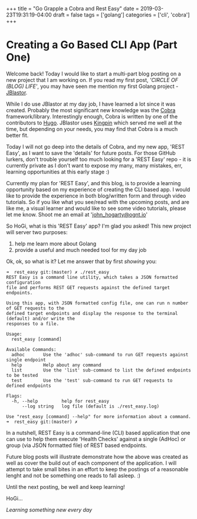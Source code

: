 +++
title = "Go Grapple a Cobra and Rest Easy"
date = 2019-03-23T19:31:19-04:00
draft = false
tags = ['golang']
categories = ['cli', 'cobra']
+++

# Creating a Go Based CLI App (Part One)

Welcome back!  Today I would like to start a multi-part blog posting on a new
project that I am working on.  If you read my first post, *'CIRCLE OF (BLOG) LIFE'*,
you may have seen me mention my first Golang project - [JBlastor](https://github.com/hogihung/jblastor).

While I do use JBlastor at my day job, I have learned a lot since it was created.
Probably the most significant new knowledge was the [Cobra](https://github.com/spf13/cobra)
framework/library.  Interestingly enough, Cobra is written by one of the contributors
to [Hugo](https://gohugo.io/).  JBlastor uses [Kingpin](https://github.com/alecthomas/kingpin)
which served me well at the time, but depending on your needs, you may find that
Cobra is a much better fit.

Today I will not go deep into the details of Cobra, and my new app, 'REST Easy', 
as I want to save the 'details' for future posts.  For those GitHub lurkers, don't
trouble yourself too much looking for a 'REST Easy' repo - it is currently private
as I don't want to expose my many, many mistakes, err, learning opportunities at
this early stage :) 

Currently my plan for 'REST Easy', and this blog, is to provide a learning opportunity
based on my experience of creating the CLI based app.  I would like to provide
the experience in both blog/written form and through video tutorials. So if you
like what you see/read with the upcoming posts, and are like me, a visual learner
and would like to see some video tutorials, please let me know.  Shoot me an
email at 'john_hogarty@ognt.io'

So HoGi, what is this 'REST Easy' app?  I'm glad you asked!  This new project will
server two purposes:

  1.  help me learn more about Golang
  2.  provide a useful and much needed tool for my day job

Ok, ok, so what is it?  Let me answer that by first *showing* you:

```
➜  rest_easy git:(master) ✗ ./rest_easy 
REST Easy is a command line utility, which takes a JSON formatted configuration
file and performs REST GET requests against the defined target endpoints. 

Using this app, with JSON formatted config file, one can run n number of GET requests to the
defined target endpoints and display the response to the terminal (default) and/or write the
responses to a file.

Usage:
  rest_easy [command]

Available Commands:
  adhoc       Use the 'adhoc' sub-command to run GET requests against single endpoint
  help        Help about any command
  list        Use the 'list' sub-command to list the defined endpoints to be tested
  test        Use the 'test' sub-command to run GET requests to defined endpoints

Flags:
  -h, --help         help for rest_easy
      --log string   log file (default is ./rest_easy.log)

Use "rest_easy [command] --help" for more information about a command.
➜  rest_easy git:(master) ✗ 
```

In a nutshell, REST Easy is a command-line (CLI) based application that one can 
use to help them execute 'Health Checks' against a single (AdHoc) or group (via
JSON formatted file) of REST based endpoints.

Future blog posts will illustrate demonstrate how the above was created as well
as cover the build out of each component of the application.  I will attempt to
take small bites in an effort to keep the postings of a reasonable lenght and
not be something one reads to fall asleep.  :)

Until the next posting, be well and keep learning!

HoGi...

*Learning something new every day*
